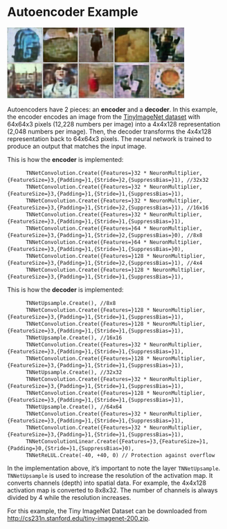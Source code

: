 # Autoencoder Example
<p><img src="../../docs/autoencoder_small.png"></img></p>

Autoencoders have 2 pieces: an **encoder** and a **decoder**. In this example, the encoder encodes an image
from the [TinyImageNet dataset](https://paperswithcode.com/dataset/tiny-imagenet) with 64x64x3 pixels (12,228 numbers per image) into a 4x4x128 representation (2,048 numbers per image). Then, the decoder transforms the 4x4x128 representation back to 64x64x3 pixels. The neural network is trained to produce an output that matches the input image.

This is how the **encoder** is implemented:
```
      TNNetConvolution.Create({Features=}32 * NeuronMultiplier,{FeatureSize=}3,{Padding=}1,{Stride=}2,{SuppressBias=}1), //32x32
      TNNetConvolution.Create({Features=}32 * NeuronMultiplier,{FeatureSize=}3,{Padding=}1,{Stride=}1,{SuppressBias=}1),
      TNNetConvolution.Create({Features=}32 * NeuronMultiplier,{FeatureSize=}3,{Padding=}1,{Stride=}2,{SuppressBias=}1), //16x16
      TNNetConvolution.Create({Features=}32 * NeuronMultiplier,{FeatureSize=}3,{Padding=}1,{Stride=}1,{SuppressBias=}1),
      TNNetConvolution.Create({Features=}64 * NeuronMultiplier,{FeatureSize=}3,{Padding=}1,{Stride=}2,{SuppressBias=}0), //8x8
      TNNetConvolution.Create({Features=}64 * NeuronMultiplier,{FeatureSize=}3,{Padding=}1,{Stride=}1,{SuppressBias=}0),
      TNNetConvolution.Create({Features=}128 * NeuronMultiplier,{FeatureSize=}3,{Padding=}1,{Stride=}2,{SuppressBias=}1), //4x4
      TNNetConvolution.Create({Features=}128 * NeuronMultiplier,{FeatureSize=}3,{Padding=}1,{Stride=}1,{SuppressBias=}1),
```

This is how the **decoder** is implemented:
```
      TNNetUpsample.Create(), //8x8
      TNNetConvolution.Create({Features=}128 * NeuronMultiplier,{FeatureSize=}3,{Padding=}1,{Stride=}1,{SuppressBias=}1),
      TNNetConvolution.Create({Features=}128 * NeuronMultiplier,{FeatureSize=}3,{Padding=}1,{Stride=}1,{SuppressBias=}1),
      TNNetUpsample.Create(), //16x16
      TNNetConvolution.Create({Features=}32 * NeuronMultiplier,{FeatureSize=}3,{Padding=}1,{Stride=}1,{SuppressBias=}1),
      TNNetConvolution.Create({Features=}128 * NeuronMultiplier,{FeatureSize=}3,{Padding=}1,{Stride=}1,{SuppressBias=}1),
      TNNetUpsample.Create(), //32x32
      TNNetConvolution.Create({Features=}32 * NeuronMultiplier,{FeatureSize=}3,{Padding=}1,{Stride=}1,{SuppressBias=}1),
      TNNetConvolution.Create({Features=}128 * NeuronMultiplier,{FeatureSize=}3,{Padding=}1,{Stride=}1,{SuppressBias=}1),
      TNNetUpsample.Create(), //64x64
      TNNetConvolution.Create({Features=}32 * NeuronMultiplier,{FeatureSize=}3,{Padding=}1,{Stride=}1,{SuppressBias=}1),
      TNNetConvolution.Create({Features=}32 * NeuronMultiplier,{FeatureSize=}3,{Padding=}1,{Stride=}1,{SuppressBias=}1),
      TNNetConvolutionLinear.Create({Features=}3,{FeatureSize=}1,{Padding=}0,{Stride=}1,{SuppressBias=}0),
      TNNetReLUL.Create(-40, +40, 0) // Protection against overflow
```

In the implementation above, it’s important to note the layer `TNNetUpsample`. `TNNetUpsample` is used to increase the resolution of the activation map. It converts channels (depth) into spatial data. For example, the 4x4x128 activation map is converted to 8x8x32. The number of channels is always divided by 4 while the resolution increases.

For this example, the Tiny ImageNet Dataset can be downloaded from http://cs231n.stanford.edu/tiny-imagenet-200.zip.
